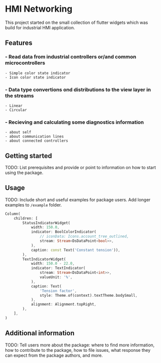 # HMI Networking
This project started on the small collection of flutter widgets 
which was build for industrial HMI application.

## Features
### - Read data from industrial controllers or/and common microcontrollers
    - Simple color state indicator
    - Icon color state indicator
### - Data type convertions ond distributions to the view layer in the streams
    - Linear
    - Circular
### - Recieving and calculating some diagnostics information
    - about self
    - about communication lines
    - about connected controllers

## Getting started

TODO: List prerequisites and provide or point to information on how to
start using the package.

## Usage

TODO: Include short and useful examples for package users. Add longer examples
to `/example` folder.

```dart
Column(
    children: [
        StatusIndicatorWidget(
            width: 150.0,
            indicator: BoolColorIndicator(
                // iconData: Icons.account_tree_outlined,
                stream: Stream<DsDataPoint<bool>>,
            ), 
            caption: const Text('Constant tension')),
        ),
        TextIndicatorWidget(
            width: 150.0 - 22.0,
            indicator: TextIndicator(
                stream: Stream<DsDataPoint<int>>,
                valueUnit: '%',
            ),
            caption: Text(
                'Tension factor',
                style: Theme.of(context).textTheme.bodySmall,
            ),
            alignment: Alignment.topRight, 
        ),
    ],
)
```

## Additional information

TODO: Tell users more about the package: where to find more information, how to
contribute to the package, how to file issues, what response they can expect
from the package authors, and more.
